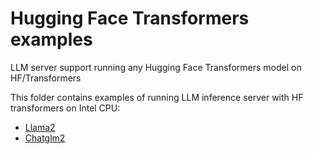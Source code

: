# Hugging Face Transformers examples

LLM server support running any Hugging Face Transformers model on HF/Transformers

This folder contains examples of running LLM inference server with HF transformers on Intel CPU:

- [Llama2](./llama2)
- [Chatglm2](./chatglm2)
